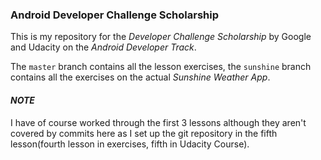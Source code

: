 ### Android Developer Challenge Scholarship
This is my repository for the *Developer Challenge Scholarship* by Google and Udacity on the *Android Developer Track*.

The `master` branch contains all the lesson exercises, the `sunshine` branch contains all the exercises on the actual _Sunshine Weather App_. 

#### _NOTE_

I have of course worked through the first 3 lessons although they aren't covered by commits here as I set up the git repository in the fifth lesson(fourth lesson in exercises, fifth in Udacity Course).
